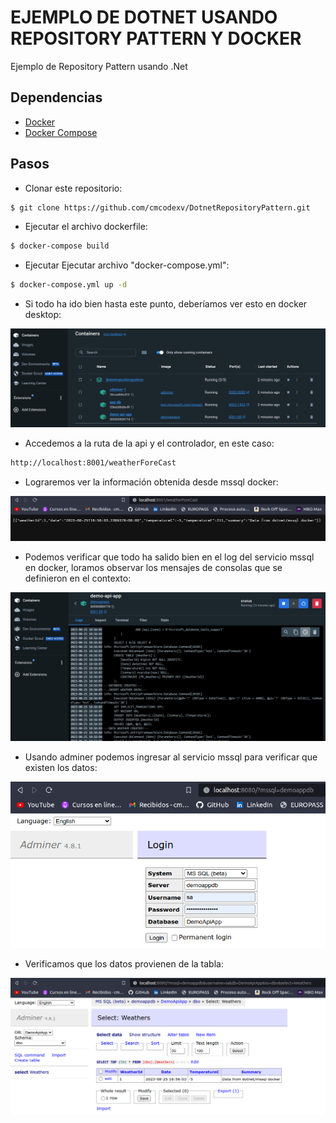 # EJEMPLO DE DOTNET USANDO REPOSITORY PATTERN Y DOCKER
Ejemplo de Repository Pattern usando .Net

## Dependencias
- [Docker](https://www.docker.com/)
- [Docker Compose](https://docs.docker.com/get-started/08_using_compose/)


## Pasos

- Clonar este repositorio:
```sh
$ git clone https://github.com/cmcodexv/DotnetRepositoryPattern.git
``` 
- Ejecutar el archivo dockerfile:
```sh
$ docker-compose build
``` 
- Ejecutar Ejecutar archivo "docker-compose.yml":
```sh
$ docker-compose.yml up -d
``` 

- Si todo ha ido bien hasta este punto, deberíamos ver esto en docker desktop:

<img src="./assets/img/1.png">

- Accedemos a la ruta de la api y el controlador, en este caso:
```sh
http://localhost:8001/weatherForeCast
```

- Lograremos ver la información obtenida desde mssql docker:

<img src="./assets/img/2.png">

- Podemos verificar que todo ha salido bien en el log del servicio mssql en docker, loramos observar los mensajes de consolas que se definieron en el contexto:

<img src="./assets/img/3.png">

- Usando adminer podemos ingresar al servicio mssql para verificar que existen los datos:

<img src="./assets/img/4.png">

- Verificamos que los datos provienen de la tabla:

<img src="./assets/img/5.png">

